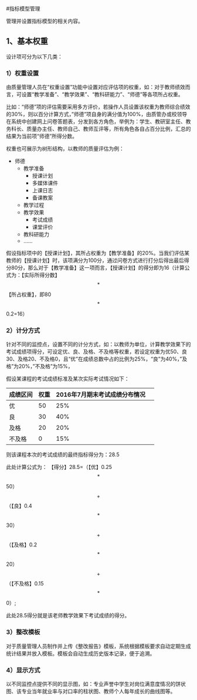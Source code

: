 #指标模型管理

管理并设置指标模型的相关内容。


## 1、基本权重

设计项可分为以下几类：

### 1）权重设置

由质量管理人员在“权重设置”功能中设置对应评估项的权重，如：对于教师绩效而言，可设置“教学准备”、“教学效果”、“教科研能力”、“师德”等各项所占权重。

比如：“师德”项的评估需要采用多方评价，若操作人员设置该权重为教师综合绩效的30%，则以百分计算方式，”师德”项自身的满分值为100%，由质管办或校领导在系统中创建网上问卷答题表，分发到各方角色，举例为：学生、教研室主任、教务科长、质量办主任、教师自己、教师互评等，所有角色各自占百分比例，汇总的结果为当前项“师德”所得分数。

权重也可展示为树形结构，以教师的质量评估为例：

* 师德
  * 教学准备
    * 授课计划
    * 多媒体课件
    * 上课日志
    * 备课教案
  * 教学过程
  * 教学效果
    * 考试成绩
    * 课堂评价
  * 教科研能力
  * ......


假设指标项中的【授课计划】，其所占权重为【教学准备】的20%。当我们评估某教师的【授课计划】时，该项满分为100分，通过问卷方式进行打分后得出最后得分80分，那么对于【教学准备】这一项而言，【授课计划】的得分即为16（计算公式为：【实际所得分数】$$*$$【所占权重】，即80$$*$$0.2=16）

### 2）计分方式

针对不同的监控点，设置不同的计分方式，如：以教师为单位，计算教学效果下的考试成绩项得分，可设定优、良、及格、不及格等权重，若设定权重为优50、良30、及格20、不及格0，且“优”在成绩总数中占的比例为25%，“良”为40%，”及格”为20%，”不及格”为15%，

假设某课程的考试成绩标准及某次实际考试情况如下：

| 成绩区间 | 权重 | 2016年7月期末考试成绩分布情况 | |
| --- | --- | --- | --- |
| 优    | 50 | 25% | |
| 良    | 30 | 40% | |
| 及格  | 20 | 20% | |
| 不及格| 0 | 15% | |


则该课程本次的考试成绩的最终指标得分为：28.5

此处计算公式为：
【得分】28.5=（【优】0.25$$*$$50）$$+$$（【良】0.4$$*$$30）$$+$$（【及格】0.2$$*$$20）$$+$$（【不及格】0.15$$*$$0）;

此处28.5得分就是该老师教学效果下考试成绩的得分。



### 3）整改模板

对于质量管理人员制作并上传《整改报告》模板，系统根据模板要求自动定期生成统计结果并放入模板。模板会自动生成历史版本记录，便于追溯。


### 4）显示方式

以不同监控点提供不同的显示图，如：专业声誉中学生对岗位满意度情况的饼状图、该专业当年就业率与对口率的柱状图、教师个人每年成长的曲线图等。





